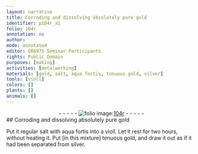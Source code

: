 ```yaml
---
layout: narrative
title: Corroding and dissolving absolutely pure gold
identifier: p104r_a1
folio: 104r
annotation: no
author:
mode: annotated
editor: GR8975 Seminar Participants
rights: Public Domain
purposes: [making]
activities: [metalworking]
materials: [gold, salt, aqua fortis, tenuous gold, silver]
tools: [violl]
colors: []
plants: []
animals: []
---
```


 <div class="folio" align="center">- - - - - <a href="http://gallica.bnf.fr/ark:/12148/btv1b10500001g/f213.image" target="_blank"><img src="https://cu-mkp.github.io/GR8975-edition/assets/photo-icon.png" alt="folio image: " style="display:inline-block; margin-bottom:-3px;"/>104r</a> - - - - - </div>  
## Corroding and dissolving absolutely pure <span class="material">gold</span>

 
<span class="activity"></span>Put it regular <span class="material">salt</span> with <span class="material">aqua fortis</span> into a <span class="tool">violl</span>. Let it rest for two <span class="time">hours</span>, without heating it. Put [in this mixture] <span class="material">tenuous gold</span>, and draw it out as if it had been separated from <span class="material">silver</span>.
 